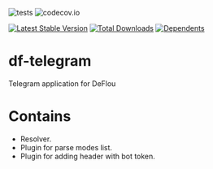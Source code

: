 ![tests](https://github.com/jeyroik/df-telegram/workflows/PHP%20Composer/badge.svg?branch=master&event=push)
![codecov.io](https://codecov.io/gh/jeyroik/df-telegram/coverage.svg?branch=master)

[![Latest Stable Version](https://poser.pugx.org/jeyroik/df-telegram/v)](//packagist.org/packages/jeyroik/df-telegram)
[![Total Downloads](https://poser.pugx.org/jeyroik/df-telegram/downloads)](//packagist.org/packages/jeyroik/df-telegram)
[![Dependents](https://poser.pugx.org/jeyroik/df-telegram/dependents)](//packagist.org/packages/jeyroik/df-telegram)


# df-telegram

Telegram application for DeFlou

# Contains

- Resolver.
- Plugin for parse modes list.
- Plugin for adding header with bot token.
